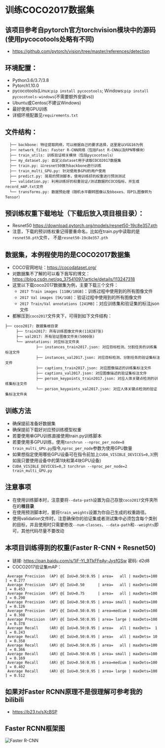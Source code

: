 # 训练COCO2017数据集

## 该项目参考自pytorch官方torchvision模块中的源码(使用pycocotools处略有不同)
* https://github.com/pytorch/vision/tree/master/references/detection

## 环境配置：
* Python3.6/3.7/3.8
* Pytorch1.10.0
* pycocotools(Linux:```pip install pycocotools```; Windows:```pip install pycocotools-windows```(不需要额外安装vs))
* Ubuntu或Centos(不建议Windows)
* 最好使用GPU训练
* 详细环境配置见```requirements.txt```

## 文件结构：
```
  ├── backbone: 特征提取网络，可以根据自己的要求选择，这里是以VGG16为例
  ├── network_files: Faster R-CNN网络（包括Fast R-CNN以及RPN等模块）
  ├── train_utils: 训练验证相关模块（包括pycocotools）
  ├── my_dataset.py: 自定义dataset用于读取COCO2017数据集
  ├── train.py: 以resnet50做为backbone进行训练
  ├── train_multi_GPU.py: 针对使用多GPU的用户使用
  ├── predict.py: 简易的预测脚本，使用训练好的权重进行预测测试
  ├── validation.py: 利用训练好的权重验证/测试数据的COCO指标，并生成record_mAP.txt文件
  └── transforms.py: 数据预处理（随机水平翻转图像以及bboxes、将PIL图像转为Tensor）
```

## 预训练权重下载地址（下载后放入项目根目录）：
* Resnet50 https://download.pytorch.org/models/resnet50-19c8e357.pth
* 注意，下载的预训练权重记得要重命名，比如在train.py中读取的是`resnet50.pth`文件，
  不是`resnet50-19c8e357.pth`
 
 
## 数据集，本例程使用的是COCO2017数据集
* COCO官网地址：https://cocodataset.org/
* 对数据集不了解的可以看下我写的博文：https://blog.csdn.net/qq_37541097/article/details/113247318
* 这里以下载coco2017数据集为例，主要下载三个文件：
    * `2017 Train images [118K/18GB]`：训练过程中使用到的所有图像文件
    * `2017 Val images [5K/1GB]`：验证过程中使用到的所有图像文件
    * `2017 Train/Val annotations [241MB]`：对应训练集和验证集的标注json文件
* 都解压到`coco2017`文件夹下，可得到如下文件结构：
```
├── coco2017: 数据集根目录
     ├── train2017: 所有训练图像文件夹(118287张)
     ├── val2017: 所有验证图像文件夹(5000张)
     └── annotations: 对应标注文件夹
              ├── instances_train2017.json: 对应目标检测、分割任务的训练集标注文件
              ├── instances_val2017.json: 对应目标检测、分割任务的验证集标注文件
              ├── captions_train2017.json: 对应图像描述的训练集标注文件
              ├── captions_val2017.json: 对应图像描述的验证集标注文件
              ├── person_keypoints_train2017.json: 对应人体关键点检测的训练集标注文件
              └── person_keypoints_val2017.json: 对应人体关键点检测的验证集标注文件夹
```

## 训练方法
* 确保提前准备好数据集
* 确保提前下载好对应预训练模型权重
* 若要使用单GPU训练直接使用train.py训练脚本
* 若要使用多GPU训练，使用`torchrun --nproc_per_node=8 train_multi_GPU.py`指令,`nproc_per_node`参数为使用GPU数量
* 如果想指定使用哪些GPU设备可在指令前加上`CUDA_VISIBLE_DEVICES=0,3`(例如我只要使用设备中的第1块和第4块GPU设备)
* `CUDA_VISIBLE_DEVICES=0,3 torchrun --nproc_per_node=2 train_multi_GPU.py`

## 注意事项
* 在使用训练脚本时，注意要将`--data-path`设置为自己存放`coco2017`文件夹所在的**根目录**
* 在使用预测脚本时，要将`train_weights`设置为你自己生成的权重路径。
* 使用validation文件时，注意确保你的验证集或者测试集中必须包含每个类别的目标，并且使用时只需要修改`--num-classes`、`--data-path`和`--weights`即可，其他代码尽量不要改动

## 本项目训练得到的权重(Faster R-CNN + Resnet50)
* 链接: https://pan.baidu.com/s/1iF-Yl_9TkFFeAy-JysfGSw  密码: d2d8
* COCO2017验证集mAP：
```
 Average Precision  (AP) @[ IoU=0.50:0.95 | area=   all | maxDets=100 ] = 0.277
 Average Precision  (AP) @[ IoU=0.50      | area=   all | maxDets=100 ] = 0.453
 Average Precision  (AP) @[ IoU=0.75      | area=   all | maxDets=100 ] = 0.290
 Average Precision  (AP) @[ IoU=0.50:0.95 | area= small | maxDets=100 ] = 0.126
 Average Precision  (AP) @[ IoU=0.50:0.95 | area=medium | maxDets=100 ] = 0.308
 Average Precision  (AP) @[ IoU=0.50:0.95 | area= large | maxDets=100 ] = 0.378
 Average Recall     (AR) @[ IoU=0.50:0.95 | area=   all | maxDets=  1 ] = 0.243
 Average Recall     (AR) @[ IoU=0.50:0.95 | area=   all | maxDets= 10 ] = 0.358
 Average Recall     (AR) @[ IoU=0.50:0.95 | area=   all | maxDets=100 ] = 0.366
 Average Recall     (AR) @[ IoU=0.50:0.95 | area= small | maxDets=100 ] = 0.169
 Average Recall     (AR) @[ IoU=0.50:0.95 | area=medium | maxDets=100 ] = 0.402
 Average Recall     (AR) @[ IoU=0.50:0.95 | area= large | maxDets=100 ] = 0.512
```

## 如果对Faster RCNN原理不是很理解可参考我的bilibili
* https://b23.tv/sXcBSP

## Faster RCNN框架图
![Faster R-CNN](https://github.com/WZMIAOMIAO/deep-learning-for-image-processing/raw/master/pytorch_object_detection/faster_rcnn/fasterRCNN.png) 